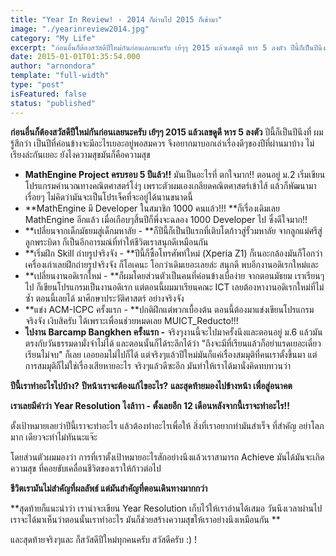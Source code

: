 ```yaml
---
title: "Year In Review! - 2014 ก็ผ่านไป 2015 ก็เข้ามา"
image: "./yearinreview2014.jpg"
category: "My Life"
excerpt: "ก่อนอื่นก็ต้องสวัสดีปีใหม่กันก่อนเลยนะครับ เย้ๆๆ 2015 แล้วเลขดูดี หาร 5 ลงตัว ปีนี้ก็เป็นปีนึงที่ ผมรู้สึกว่า เป็นปีที่ค่อนข้างจะมีอะไรเยอะอยู่พอสมควร"
date: 2015-01-01T01:35:54.000
author: "arnondora"
template: "full-width"
type: "post"
isFeatured: false
status: "published"
---
```


**ก่อนอื่นก็ต้องสวัสดีปีใหม่กันก่อนเลยนะครับ เย้ๆๆ 2015 แล้วเลขดูดี หาร 5 ลงตัว**
ปีนี้ก็เป็นปีนึงที่ ผมรู้สึกว่า เป็นปีที่ค่อนข้างจะมีอะไรเยอะอยู่พอสมควร จึงอยากมาบอกเล่าเรื่องดีๆของปีที่ผ่านมาบ้าง ไม่เรียงล่ะกันเยอะ ยังไงความสุขมันก็คือความสุข

* **MathEngine Project ครบรอบ 5  ปีแล้ว!!** มันเป็นอะไรที่ ตกใจมาก!! ตอนอยู่ ม.2 เริ่มเขียนโปรแกรมคำนวณทางคณิตศาสตร์โง่ๆ เพราะตัวผมเองเกลียดคณิตศาสตร์เข้าไส้ แล้วก็พัฒนามาเรื่อยๆ ไม่คิดว่ามันจะเป็นโปรเจ็คที่จะอยู่ได้นานขนาดนี้
* **MathEngine มี Developer ในสมาชิก 1000 คนแล้ว!!! **ก็เรื่องเดิมเลย MathEngine อีกแล้ว เมื่อเกือบๆสิ้นปีก็พึ่งจะฉลอง 1000 Developer ไป ซึ่งดีใจมาก!!
* **เปลี่ยนจากเด็กมัธยมสู่เด็กมหาลัย - **ก็ปีนี้ก็เป็นปีแรกที่เติบโตก้าวสู่รั้วมหาลัย จากลูกแม่ศรีสู่ลูกพระบิดา ก็เป็นอีกอารมณ์ที่ทำให้ชีวิตเราสนุกดีเหมือนกัน
* **เริ่มฝึก Skill ถ่ายรูปจริงจัง - **ปีนี้ก็ซื้อโทรศัพท์ใหม่ (Xperia Z1) ก็เนอะกล้องมันก็โอกว่าเครื่องเก่าเลยฝึกถ่ายรูปจริงจัง ก็โอเคนะ โอกว่าเดิมเยอะเลยล่ะ สนุกดี พบอีกงานอดิเรกใหม่และ
* **เปลี่ยนงานอดิเรกใหม่ - **ก็ผมโดยส่วนตัวเป็นคนที่ค่อนข้างเบื่อง่าย จากตอนมัธยม เราเรียนๆไป ก็เขียนโปรแกรมเป็นงานอดิเรก แต่ตอนนี้ผมมาเรียนคณะ ICT เลยต้องหางานอดิเรกใหม่ที่ไม่ซ้ำ ตอนนี้เลยได้ มาศึกษาประวัติศาสตร์ อย่างจริงจัง
* **แข่ง ACM-ICPC ครั้งแรก - **ปกติฝึกแต่พวกเบื้องต้น ตอนนี้ต้องมาแข่งเขียนโปรแกรมจริงจัง เงิบสิครับ ได้เพราะเพื่อนช่วยหมดเลย MUICT\_Reducto!!!
* **ไปงาน Barcamp Bangkhen ครั้งแรก -** จริงๆงานนี้จะไปมาครั้งนึงและตอนอยู่ ม.6 แล้วมันตรงกับวันธรรมดามั่งจำไม่ได้ และตอนนั้นก็ได้ระลึกได้ว่า "ถึงจะมีที่เรียนแล้วก็อย่าแรดเยอะเดี๋ยวเรียนไม่จบ" ก็เลย เออยอมไม่ไปก็ได้
แต่จริงๆแล้วปีใหม่มันก็แค่เรื่องสมมุติที่คนเราตั้งขึ้นมา แต่การสมมุติก็ไม่ใช่เรื่องเสียหายอะไร จริงๆแล้วดีซะอีก มันทำให้เราได้มานั่งคิดทบทวนว่า

**ปีนี้เราทำอะไรไปบ้าง?**
**ปีหน้าเราจะต้องแก้ไขอะไร?**
**และสุดท้ายมองไปข้างหน้า เพื่อสู่อนาคต**

**เราเลยมีคำว่า Year Resolution ไงล้าาา - ตั้งเลยอีก 12 เดือนหลังจากนี้เราจะทำอะไร!!**

ตั้งเป้าหมายเลยว่าปีนี้เราจะทำอะไร แล้วต้องทำอะไรเพื่อให้ สิ่งที่เราอยากทำมันสำเร็จ ที่สำคัญ อย่าโลภมาก เดียวจะทำไม่ทันนะแจ๊ะ

โดยส่วนตัวผมมองว่า การที่เราตั้งเป้าหมายอะไรสักอย่างนึงแล้วเราสามารถ Achieve มันได้มันจะเกิดความสุข ที่คอยขับเคลื่อนชีวิตของเราให้ก้าวต่อไป

**ชีวิตเรามันไม่สำคัญที่ผลลัพธ์ แต่มันสำคัญที่ตอนเดินทางมากกว่า**

**สุดท้ายก็แนะนำว่า เราน่าจะเขียน Year Resolution เก็บไว้ให้เราอ่านได้เสมอ วันนึงเวลาผ่านไป เราจะได้มาเห็นว่าตอนนั้นเราทำอะไร มันก็ช่วยสร้างความสุขให้เราอย่างนึงเหมือนกัน **

และสุดท้ายจริงๆและ ก็สวัสดีปีใหม่ทุกคนครับ สวัสดีครับ :) !
